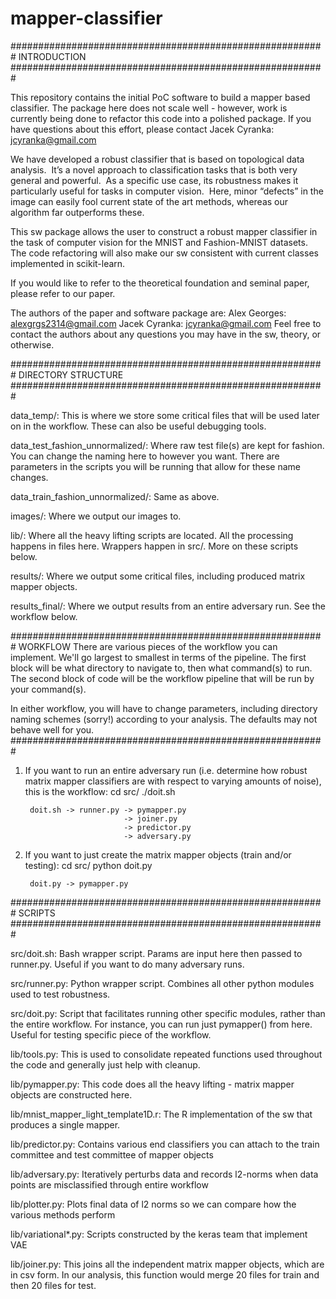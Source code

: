 
# mapper-classifier

#########################################################
INTRODUCTION
#########################################################

This repository contains the initial PoC software to build a mapper based classifier.  The package here does not scale
well - however, work is currently being done to refactor this code into a polished package.  If you have questions about
this effort, please contact Jacek Cyranka: jcyranka@gmail.com

We have developed a robust classifier that is based on topological data analysis.  It’s a novel approach to
classification tasks that is both very general and powerful.  As a specific use case, its robustness makes it
particularly useful for tasks in computer vision.  Here, minor “defects” in the image can easily fool current state of
the art methods, whereas our algorithm far outperforms these.

This sw package allows the user to construct a robust mapper classifier in the task of computer vision for the MNIST
and Fashion-MNIST datasets.  The code refactoring will also make our sw consistent with current classes implemented in
scikit-learn.

If you would like to refer to the theoretical foundation and seminal paper, please refer to our paper.

The authors of the paper and software package are:
    Alex Georges: alexgrgs2314@gmail.com
    Jacek Cyranka: jcyranka@gmail.com
Feel free to contact the authors about any questions you may have in the sw, theory, or otherwise.

#########################################################
DIRECTORY STRUCTURE
#########################################################

data_temp/: This is where we store some critical files that will be used later on in the workflow.  These can also be
useful debugging tools.

data_test_fashion_unnormalized/: Where raw test file(s) are kept for fashion.  You can change the naming here to however
 you want.  There are parameters in the scripts you will be running that allow for these name changes.

data_train_fashion_unnormalized/: Same as above.

images/: Where we output our images to.

lib/: Where all the heavy lifting scripts are located.  All the processing happens in files here.  Wrappers happen
in src/.  More on these scripts below.

results/: Where we output some critical files, including produced matrix mapper objects.

results_final/:  Where we output results from an entire adversary run.  See the workflow below.


#########################################################
WORKFLOW
There are various pieces of the workflow you can implement.  We'll go largest to smallest in terms of the pipeline.
The first block will be what directory to navigate to, then what command(s) to run.
The second block of code will be the workflow pipeline that will be run by your command(s).

In either workflow, you will have to change parameters, including directory naming schemes (sorry!) according to your
analysis.  The defaults may not behave well for you.
#########################################################


1) If you want to run an entire adversary run (i.e. determine how robust matrix mapper classifiers are with respect to
varying amounts of noise), this is the workflow:
    cd src/
    ./doit.sh

        doit.sh -> runner.py -> pymapper.py
                             -> joiner.py
                             -> predictor.py
                             -> adversary.py

2) If you want to just create the matrix mapper objects (train and/or testing):
    cd src/
    python doit.py

        doit.py -> pymapper.py


#########################################################
SCRIPTS
#########################################################

src/doit.sh: Bash wrapper script.  Params are input here then passed to runner.py.  Useful if you want to do many
adversary runs.

src/runner.py: Python wrapper script.  Combines all other python modules used to test robustness.

src/doit.py: Script that facilitates running other specific modules, rather than the entire workflow.  For instance, you
 can run just pymapper() from here.  Useful for testing specific piece of the workflow.

lib/tools.py: This is used to consolidate repeated functions used throughout the code and generally just help with
cleanup.

lib/pymapper.py: This code does all the heavy lifting - matrix mapper objects are constructed here.

lib/mnist_mapper_light_template1D.r:  The R implementation of the sw that produces a single mapper.

lib/predictor.py: Contains various end classifiers you can attach to the train committee and test committee of mapper
objects

lib/adversary.py: Iteratively perturbs data and records l2-norms when data points are misclassified through entire
workflow

lib/plotter.py: Plots final data of l2 norms so we can compare how the various methods perform

lib/variational*.py: Scripts constructed by the keras team that implement VAE

lib/joiner.py: This joins all the independent matrix mapper objects, which are in csv form.  In our analysis, this
function would merge 20 files for train and then 20 files for test.




